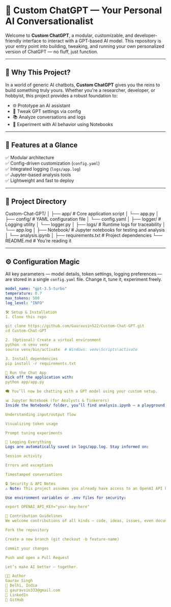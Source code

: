 # 🧠 Custom ChatGPT — Your Personal AI Conversationalist

Welcome to **Custom ChatGPT**, a modular, customizable, and developer-friendly interface to interact with a GPT-based AI model. This repository is your entry point into building, tweaking, and running your own personalized version of ChatGPT — no fluff, just function.

---

## 🚀 Why This Project?

In a world of generic AI chatbots, **Custom ChatGPT** gives you the reins to build something truly yours. Whether you're a researcher, developer, or hobbyist, this project provides a robust foundation to:

- 🌐 Prototype an AI assistant
- 🔧 Tweak GPT settings via config
- 📚 Analyze conversations and logs
- 🤖 Experiment with AI behavior using Notebooks

---

## 🧭 Features at a Glance

✅ Modular architecture  
✅ Config-driven customization (`config.yaml`)  
✅ Integrated logging (`logs/app.log`)  
✅ Jupyter-based analysis tools  
✅ Lightweight and fast to deploy  

---

## 📁 Project Directory

Custom-Chat-GPT/
│
├── app/ # Core application script
│ └── app.py
│
├── config/ # YAML configuration file
│ └── config.yaml
│
├── logger/ # Logging utility
│ └── logger.py
│
├── logs/ # Runtime logs for traceability
│ └── app.log
│
├── Notebook/ # Jupyter notebooks for testing and analysis
│ └── analysis.ipynb
│
├── requirements.txt # Project dependencies
└── README.md # You’re reading it


---

## ⚙️ Configuration Magic

All key parameters — model details, token settings, logging preferences — are stored in a single `config.yaml` file. Change it, tune it, experiment freely.

```yaml
model_name: "gpt-3.5-turbo"
temperature: 0.7
max_tokens: 500
log_level: "INFO"

🛠️ Setup & Installation
1. Clone this repo

git clone https://github.com/Gauravsin522/Custom-Chat-GPT.git
cd Custom-Chat-GPT

2. (Optional) Create a virtual environment
python -m venv venv
source venv/bin/activate  # Windows: venv\Scripts\activate

3. Install dependencies
pip install -r requirements.txt

🧪 Run the Chat App
Kick off the application with:
python app/app.py

🗨️ You’ll now be chatting with a GPT model using your custom setup.

📊 Jupyter Notebook (for Analysts & Tinkerers)
Inside the Notebook/ folder, you’ll find analysis.ipynb — a playground for:

Understanding input/output flow

Visualizing token usage

Prompt tuning experiments

📝 Logging Everything
Logs are automatically saved in logs/app.log. Stay informed on:

Session activity

Errors and exceptions

Timestamped conversations

🔒 Security & API Notes
⚠️ Note: This project assumes you already have access to an OpenAI API key or similar. DO NOT hardcode sensitive keys into the repo.

Use environment variables or .env files for security:

export OPENAI_API_KEY="your-key-here"

🤝 Contribution Guidelines
We welcome contributions of all kinds — code, ideas, issues, even documentation.

Fork the repository

Create a new branch (git checkout -b feature-name)

Commit your changes

Push and open a Pull Request

Let’s make AI better — together.

👨‍💻 Author
Gaurav Singh
📍 Delhi, India
📧 gauravsin333@gmail.com
🔗 LinkedIn
🐙 GitHub


